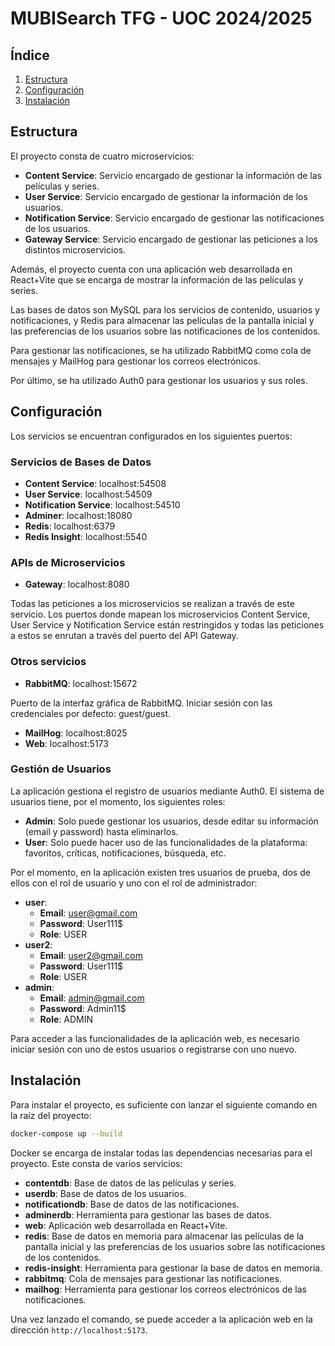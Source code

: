 # MUBISearch TFG - UOC 2024/2025

## Índice
1. [Estructura](#estructura)
2. [Configuración](#configuración)
3. [Instalación](#instalación)

## Estructura
El proyecto consta de cuatro microservicios:
- **Content Service**: Servicio encargado de gestionar la información de las películas y series.
- **User Service**: Servicio encargado de gestionar la información de los usuarios.
- **Notification Service**: Servicio encargado de gestionar las notificaciones de los usuarios.
- **Gateway Service**: Servicio encargado de gestionar las peticiones a los distintos microservicios.

Además, el proyecto cuenta con una aplicación web desarrollada en React+Vite que se encarga de mostrar la información de las películas y series.

Las bases de datos son MySQL para los servicios de contenido, usuarios y notificaciones, y Redis para almacenar las películas de la pantalla inicial y las preferencias de los usuarios sobre las notificaciones de los contenidos.

Para gestionar las notificaciones, se ha utilizado RabbitMQ como cola de mensajes y MailHog para gestionar los correos electrónicos.

Por último, se ha utilizado Auth0 para gestionar los usuarios y sus roles.

## Configuración
Los servicios se encuentran configurados en los siguientes puertos:

### Servicios de Bases de Datos
- **Content Service**: localhost:54508
- **User Service**: localhost:54509
- **Notification Service**: localhost:54510
- **Adminer**: localhost:18080
- **Redis**: localhost:6379
- **Redis Insight**: localhost:5540

### APIs de Microservicios
- **Gateway**: localhost:8080

Todas las peticiones a los microservicios se realizan a través de este servicio. Los puertos donde mapean los microservicios Content Service, User Service y Notification Service están restringidos y todas las peticiones a estos se enrutan a través del puerto del API Gateway.

### Otros servicios
- **RabbitMQ**: localhost:15672

Puerto de la interfaz gráfica de RabbitMQ. Iniciar sesión con las credenciales por defecto: guest/guest.

- **MailHog**: localhost:8025
- **Web**: localhost:5173

### Gestión de Usuarios

La aplicación gestiona el registro de usuarios mediante Auth0. El sistema de usuarios tiene, por el momento, los siguientes roles:
- **Admin**: Solo puede gestionar los usuarios, desde editar su información (email y password) hasta eliminarlos.
- **User**: Solo puede hacer uso de las funcionalidades de la plataforma: favoritos, críticas, notificaciones, búsqueda, etc.

Por el momento, en la aplicación existen tres usuarios de prueba, dos de ellos con el rol de usuario y uno con el rol de administrador:
- **user**:
    - **Email**: user@gmail.com
    - **Password**: User111$
    - **Role**: USER
- **user2**:
    - **Email**: user2@gmail.com
    - **Password**: User111$
    - **Role**: USER
- **admin**:
    - **Email**: admin@gmail.com
    - **Password**: Admin11$
    - **Role**: ADMIN

Para acceder a las funcionalidades de la aplicación web, es necesario iniciar sesión con uno de estos usuarios o registrarse con uno nuevo.

## Instalación
Para instalar el proyecto, es suficiente con lanzar el siguiente comando en la raíz del proyecto:
```bash
docker-compose up --build
```

Docker se encarga de instalar todas las dependencias necesarias para el proyecto. Este consta de varios servicios:
- **contentdb**: Base de datos de las películas y series.
- **userdb**: Base de datos de los usuarios.
- **notificationdb**: Base de datos de las notificaciones.
- **adminerdb**: Herramienta para gestionar las bases de datos.
- **web**: Aplicación web desarrollada en React+Vite.
- **redis**: Base de datos en memoria para almacenar las películas de la pantalla inicial y las preferencias de los usuarios sobre las notificaciones de los contenidos.
- **redis-insight**: Herramienta para gestionar la base de datos en memoria.
- **rabbitmq**: Cola de mensajes para gestionar las notificaciones.
- **mailhog**: Herramienta para gestionar los correos electrónicos de las notificaciones.

Una vez lanzado el comando, se puede acceder a la aplicación web en la dirección `http://localhost:5173`.
